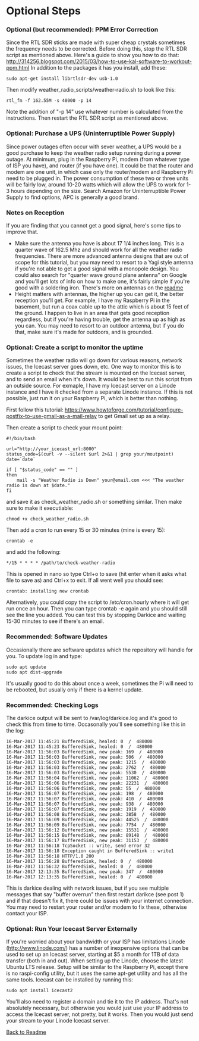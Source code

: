 # Optional Steps

### Optional (but recommended): PPM Error Correction

Since the RTL SDR sticks are made with super cheap crystals sometimes the frequency needs to be corrected. Before doing this, stop the RTL SDR script as mentioned above.  Here's a guide to show you how to do that: http://314256.blogspot.com/2015/03/how-to-use-kal-software-to-workout-ppm.html  In addition to the packages it has you install, add these:

    sudo apt-get install librtlsdr-dev usb-1.0

Then modify weather_radio_scripts/weather-radio.sh to look like this:

    rtl_fm -f 162.55M -s 48000 -p 14

Note the addition of "-p 14" use whatever number is calculated from the instructions.  Then restart the RTL SDR script as mentioned above.

### Optional: Purchase a UPS (Uninterruptible Power Supply)

Since power outages often occur with sever weather, a UPS would be a good purchase to keep the weather radio setup running during a power outage.  At minimum, plug in the Raspberry Pi, modem (from whatever type of ISP you have),  and router (if you have one).  It could be that the router and modem are one unit, in which case only the router/modem and Raspberry Pi need to be plugged in.  The power consumption of these two or three units will be fairly low, around 10-20 watts which will allow the UPS to work for 1-3 hours depending on the size.  Search Amazon for Uninterruptible Power Supply to find options, APC is generally a good brand.

### Notes on Reception

If you are finding that you cannot get a good signal, here's some tips to improve that. 

* Make sure the antenna you have is about 17 1/4 inches long.  This is a quarter wave of 162.5 Mhz and should work for all the weather radio frequencies.  There are more advanced antenna designs that are out of scope for this tutorial, but you may need to resort to a Yagi style antenna if you're not able to get a good signal with a monopole design.  You could also search for "quarter wave ground plane antenna" on Google and you'll get lots of info on how to make one, it's fairly simple if you're good with a soldering iron.  There's more on antennas on the [readme](README.md)
* Height matters with antennas, the higher up you can get it, the better reception you'll get.  For example, I have my Raspberry Pi in the basement, but run a coax cable up to the attic which is about 15 feet of the ground.  I happen to live in an area that gets good reception regardless, but if you're having trouble, get the antenna up as high as you can.  You may need to resort to an outdoor antenna, but if you do that, make sure it's made for outdoors, and is grounded.

### Optional: Create a script to monitor the uptime

Sometimes the weather radio will go down for various reasons, network issues, the Icecast server goes down, etc.  One way to monitor this is to create a script to check that the stream is mounted on the Icecast server, and to send an email when it's down.  It would be best to run this script from an outside source.  For exmaple, I have my Icecast server on a Linode instance and I have it checked from a separate Linode instance.  If this is not possible, just run it on your Raspberry Pi, which is better than nothing.

First follow this tutorial:  https://www.howtoforge.com/tutorial/configure-postfix-to-use-gmail-as-a-mail-relay to get Gmail set up as a relay.

Then create a script to check your mount point:

    #!/bin/bash
    
    url="http://your_icecast_url:8000"
    status_code=$(curl -v --silent $url 2>&1 | grep your/moutpoint)
    date=`date`

    if [ "$status_code" == "" ]
    then
        mail -s "Weather Radio is Down" your@email.com <<< "The weather radio is down at $date."
    fi

and save it as check_weather_radio.sh or something similar.  Then make sure to make it executiable:

    chmod +x check_weather_radio.sh

Then add a cron to run every 15 or 30 minutes (mine is every 15):

    crontab -e

and add the following:

    */15 * * * * /path/to/check-weather-radio

This is opened in nano so type Ctrl+o to save (hit enter when it asks what file to save as) and Ctrl+x to exit.  If all went well you should see:

    crontab: installing new crontab

Alternatively, you could copy the script to /etc/cron.hourly where it will get run once an hour.  Then you can type crontab -e again and you should still see the line you added.  You can test this by stopping Darkice and waiting 15-30 minutes to see if there's an email.

### Recommended: Software Updates

Occasionally there are software updates which the repository will handle for you.  To update log in and type:

    sudo apt update
    sudo apt dist-upgrade

It's usually good to do this about once a week, sometimes the Pi will need to be rebooted, but usually only if there is a kernel update.

### Recommended: Checking Logs

The darkice output will be sent to /var/log/darkice.log and it's good to check this from time to time.  Occasonally you'll see something like this in the log:


    16-Mar-2017 11:45:21 BufferedSink, healed: 0  /  480000
    16-Mar-2017 11:45:23 BufferedSink, healed: 0  /  480000
    16-Mar-2017 11:56:03 BufferedSink, new peak: 169  /  480000
    16-Mar-2017 11:56:03 BufferedSink, new peak: 506  /  480000
    16-Mar-2017 11:56:03 BufferedSink, new peak: 1215  /  480000
    16-Mar-2017 11:56:03 BufferedSink, new peak: 2762  /  480000
    16-Mar-2017 11:56:03 BufferedSink, new peak: 5530  /  480000
    16-Mar-2017 11:56:04 BufferedSink, new peak: 11062  /  480000
    16-Mar-2017 11:56:06 BufferedSink, new peak: 22231  /  480000
    16-Mar-2017 11:56:06 BufferedSink, new peak: 55  /  480000
    16-Mar-2017 11:56:07 BufferedSink, new peak: 198  /  480000
    16-Mar-2017 11:56:07 BufferedSink, new peak: 410  /  480000
    16-Mar-2017 11:56:07 BufferedSink, new peak: 938  /  480000
    16-Mar-2017 11:56:07 BufferedSink, new peak: 1919  /  480000
    16-Mar-2017 11:56:08 BufferedSink, new peak: 3858  /  480000
    16-Mar-2017 11:56:09 BufferedSink, new peak: 44525  /  480000
    16-Mar-2017 11:56:09 BufferedSink, new peak: 7754  /  480000
    16-Mar-2017 11:56:12 BufferedSink, new peak: 15531  /  480000
    16-Mar-2017 11:56:15 BufferedSink, new peak: 89148  /  480000
    16-Mar-2017 11:56:17 BufferedSink, new peak: 31153  /  480000
    16-Mar-2017 11:56:18 TcpSocket :: write, send error 32
    16-Mar-2017 11:56:18 Exception caught in BufferedSink :: write1
    16-Mar-2017 11:56:18 HTTP/1.0 200
    16-Mar-2017 11:56:28 BufferedSink, healed: 0  /  480000
    16-Mar-2017 11:56:32 BufferedSink, healed: 0  /  480000
    16-Mar-2017 12:13:35 BufferedSink, new peak: 347  /  480000
    16-Mar-2017 12:13:35 BufferedSink, healed: 0  /  480000

This is darkice dealing with network issues, but if you see multiple messages that say "buffer overrun" then first restart darikce (see post 1) and if that doesn't fix it, there could be issues with your internet connection.  You may need to restart your router and/or modem to fix these, otherwise contact your ISP.

### Optional: Run Your Icecast Server Externally

If you're worried about your bandwidth or your ISP has limitations Linode (http://www.linode.com/) has a number of inexpensive options that can be used to set up an Icecast server, starting at $5 a month for 1TB of data transfer (both in and out).  When setting up the Linode, choose the latest Ubuntu LTS release.  Setup will be similar to the Raspberry Pi, except there is no raspi-config utility, but it uses the same apt-get utility and has all the same tools.  Icecast can be installed by running this:

    sudo apt install icecast2

You'll also need to register a domain and tie it to the IP address. That's not absolutely necessary, but otherwise you would just use your IP address to access the Icecast server, not pretty, but it works.  Then you would just send your stream to your Linode Icecast server.

[Back to Readme](README.md)
